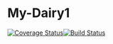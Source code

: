 # My-Dairy1

[![Coverage Status](https://coveralls.io/repos/github/claireniyonshuti/My-Dairy1/badge.svg?branch=Develop)](https://coveralls.io/github/claireniyonshuti/My-Dairy1?branch=Develop)[![Build Status](https://travis-ci.org/claireniyonshuti/My-Dairy1.svg?branch=ft-testing-168781999)](https://travis-ci.org/claireniyonshuti/My-Dairy1)

